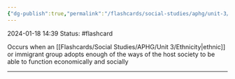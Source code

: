 ```yaml
---
{"dg-publish":true,"permalink":"/flashcards/social-studies/aphg/unit-3/acculturation/","updated":"2024-04-24T10:40:23.442-05:00"}
---
```


2024-01-18 
14:39
Status: #flashcard 

Occurs when an [[Flashcards/Social Studies/APHG/Unit 3/Ethnicity\|ethnic]] or immigrant group adopts enough of the ways of the host society to be able to function economically and socially

---

